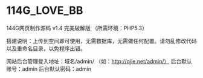 # 114G_LOVE_BB

144G网页制作源码 v1.4  完美破解版 （所需环境：PHP5.3）



搭建说明：上传到空间即可使用，无需数据库，无需做任何配置。请勿乱修改代码以及重命名目录，以免程序出错。

网站后台管理登入地址：域名/admin/ （如：http://qjie.net/admin/）
后台默认账号：admin
后台默认密码：admin
